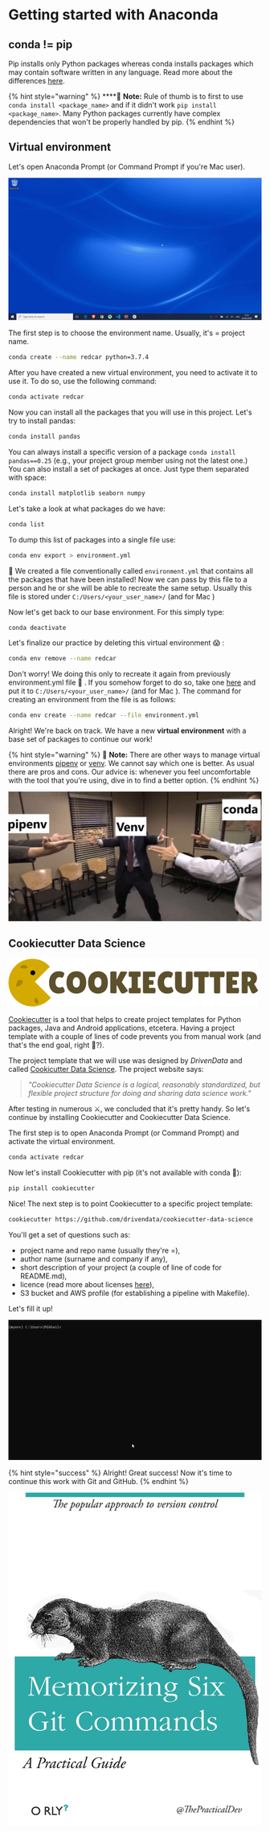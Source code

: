 # Getting started with Anaconda

## conda != pip

Pip installs only Python packages whereas conda installs packages which may contain software written in any language. Read more about the differences [here](https://www.anaconda.com/understanding-conda-and-pip/).

{% hint style="warning" %}
\*\*\*\*🧠 **Note:** Rule of thumb is to first to use `conda install <package_name>` and if it didn't work `pip install <package_name>`. Many Python packages currently have complex dependencies that won't be properly handled by pip.
{% endhint %}

## Virtual environment

Let's open Anaconda Prompt \(or Command Prompt if you're Mac user\).

![](../.gitbook/assets/anaconda-prompt.gif)

The first step is to choose the environment name. Usually, it's = project name.

```bash
conda create --name redcar python=3.7.4
```

After you have created a new virtual environment, you need to activate it to use it. To do so, use the following command:

```bash
conda activate redcar
```

Now you can install all the packages that you will use in this project. Let's try to install pandas:

```bash
conda install pandas
```

You can always install a specific version of a package `conda install pandas==0.25` \(e.g., your project group member using not the latest one.\) You can also install a set of packages at once. Just type them separated with space:

```bash
conda install matplotlib seaborn numpy
```

Let's take a look at what packages do we have:

```bash
conda list
```

To dump this list of packages into a single file use:

```bash
conda env export > environment.yml
```

🎉 We created a file conventionally called `environment.yml` that contains all the packages that have been installed! Now we can pass by this file to a person and he or she will be able to recreate the same setup. Usually this file is stored under `C:/Users/<your_user_name>/` \(and for Mac \)

Now let's get back to our base environment. For this simply type:

```bash
conda deactivate
```

Let's finalize our practice by deleting this virtual environment 😱 :

```bash
conda env remove --name redcar
```

Don't worry! We doing this only to recreate it again from previously environment.yml file 🦉 . If you somehow forget to do so, take one [here](https://github.com/mikhailsirenko/REDCAR/blob/master/.gitbook/assets/environment.yml) and put it to `C:/Users/<your_user_name>/` \(and for Mac \). The command for creating an environment from the file is as follows:

```bash
conda env create --name redcar --file environment.yml
```

Alright! We're back on track. We have a new **virtual environment** with a base set of packages to continue our work!

{% hint style="warning" %}
🧠 **Note:** There are other ways to manage virtual environments [pipenv](https://pipenv.pypa.io/en/latest/) or [venv](https://docs.python.org/3/library/venv.html). We cannot say which one is better. As usual there are pros and cons. Our advice is: whenever you feel uncomfortable with the tool that you're using, dive in to find a better option.
{% endhint %}

![](../.gitbook/assets/ve.jpg)

## Cookiecutter Data Science

![](../.gitbook/assets/cookiecutter-logo.png)

[Cookiecutter](https://cookiecutter.readthedocs.io/en/1.7.0/README.html) is a tool that helps to create project templates for Python packages, Java and Android applications, etcetera. Having a project template with a couple of lines of code prevents you from manual work \(and that's the end goal, right 🐌?\).

The project template that we will use was designed by _DrivenData_ and called [Cookicutter Data Science](https://drivendata.github.io/cookiecutter-data-science/). The project website says: 

> _"Cookiecutter Data Science is a logical, reasonably standardized, but flexible project structure for doing and sharing data science work."_

After testing in numerous ⚔, we concluded that it's pretty handy. So let's continue by installing Cookiecutter and Cookiecutter Data Science.

The first step is to open Anaconda Prompt \(or Command Prompt\) and activate the virtual environment.

```bash
conda activate redcar
```

Now let's install Cookiecutter with pip \(it's not available with conda 🤷\):

```bash
pip install cookiecutter
```

Nice! The next step is to point Cookiecutter to a specific project template:

```bash
cookiecutter https://github.com/drivendata/cookiecutter-data-science
```

You'll get a set of questions such as: 

* project name and repo name \(usually they're =\), 
* author name \(surname and company if any\),
* short description of your project \(a couple of line of code for README.md\),
* licence \(read more about licenses [here](https://www.kiuwan.com/blog/comparison-popular-open-source-licenses/)\), 
* S3 bucket and AWS profile \(for establishing a pipeline with Makefile\).

Let's fill it up!

![](../.gitbook/assets/cookiecutter-ds.gif)

{% hint style="success" %}
Alright! Great success! Now it's time to continue this work with Git and GitHub.
{% endhint %}

![](../.gitbook/assets/6-git-commands.jpg)



